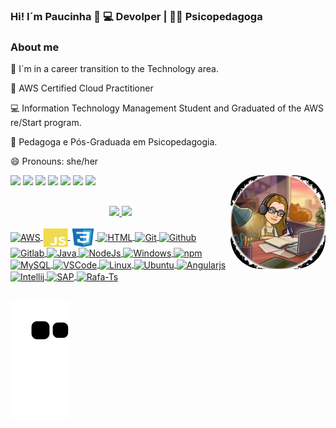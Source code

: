 ### Hi! I´m Paucinha 👋  💻 Devolper | 👩‍🏫 Psicopedagoga

### About me

🚀 I´m in a career transition to the Technology area.

🏅 AWS Certified Cloud Practitioner

💻 Information Technology Management Student and Graduated of the AWS re/Start program.

👩‍ Pedagoga e Pós-Graduada em Psicopedagogia.

😄 Pronouns: she/her

<div>
 <a href="https://www.linkedin.com/in/paucia-lisboa" target="_blank"><img src="https://img.shields.io/badge/-LinkedIn-%230077B5?style=for-the-badge&logo=linkedin&logoColor=white" target="_blank"></a>
  <a href="https://twitter.com/paucinha" target="_blank"><img src="https://img.shields.io/badge/-Twitter-%230077B5?style=for-the-badge&logo=Twitter&logoColor=white" target="_blank"></a>
  <a href = "mailto:paucialisboa@gmail.com"><img src="https://img.shields.io/badge/Gmail-D14836?style=for-the-badge&logo=gmail&logoColor=white" target="_blank"></a>
  <a href="https://discord.com/" target="_blank"><img src="https://img.shields.io/badge/Discord-7289DA?style=for-the-badge&logo=discord&logoColor=white" target="_blank"></a>
  <a href="mailto:paucia.renan@cs365.online" target="_blank"><img src="https://img.shields.io/badge/Microsoft_Teams-6264A7?style=for-the-badge&logo=microsoft-teams&logoColor=white" target="_blank"></a>
  <a href="https://www.instagram.com/paucinha/" target="_blank"><img src="https://img.shields.io/badge/-Instagram-%23E4405F?style=for-the-badge&logo=instagram&logoColor=white" target="_blank"></a>
 	<a href="https://www.twitch.tv/paucinha" target="_blank"><img src="https://img.shields.io/badge/Twitch-9146FF?style=for-the-badge&logo=twitch&logoColor=white" target="_blank"></a>
 <img align="right" alt="Paucinha-pic" height="150" style="border-radius:50px;" src="https://raw.githubusercontent.com/Paucinha/assets/master/avatar2.jpg">
  
  </div>

##

<div align="center">
  <a href="https://github.com/paucinha">
  <img height="180em" src="https://github-readme-stats.vercel.app/api?username=paucinha&show_icons=true&theme=dracula&include_all_commits=true&count_private=true"/>
  <img height="180em" src="https://github-readme-stats.vercel.app/api/top-langs/?username=paucinha&layout=compact&langs_count=7&theme=dracula"/>
</div>
<div style="display: inline_block"><br>
  
  <img align="center" alt="AWS" height="30" width="40" src="https://cdn.jsdelivr.net/gh/devicons/devicon/icons/amazonwebservices/amazonwebservices-original.svg">
  <img align="center" alt="Js" height="30" width="40" src="https://raw.githubusercontent.com/devicons/devicon/master/icons/javascript/javascript-plain.svg">
  <img align="center" alt="CSS" height="30" width="40" src="https://raw.githubusercontent.com/devicons/devicon/master/icons/css3/css3-original.svg">  
  <img align="center" alt="HTML" height="30" width="40" src="https://cdn.jsdelivr.net/gh/devicons/devicon/icons/html5/html5-original.svg">
  <img align="center" alt="Git" height="30" width="40" src="https://cdn.jsdelivr.net/gh/devicons/devicon/icons/git/git-original.svg">    
  <img align="center" alt="Github" height="30" width="40" src="https://cdn.jsdelivr.net/gh/devicons/devicon/icons/github/github-original.svg">
  <img align="center" alt="Gitlab" height="30" width="40" src="https://cdn.jsdelivr.net/gh/devicons/devicon/icons/gitlab/gitlab-plain.svg" />
  <img align="center" alt="Java" height="30" width="40" src="https://cdn.jsdelivr.net/gh/devicons/devicon/icons/java/java-original.svg">
  <img align="center" alt="NodeJs" height="30" width="40" src="https://cdn.jsdelivr.net/gh/devicons/devicon/icons/nodejs/nodejs-original.svg">
  
  
  <img align="center" alt="Windows" height="30" width="40" src="https://cdn.jsdelivr.net/gh/devicons/devicon/icons/windows8/windows8-original.svg">           
  <img align="center" alt="npm" height="30" width="40" src="https://cdn.jsdelivr.net/gh/devicons/devicon/icons/npm/npm-original-wordmark.svg">
  <img align="center" alt="MySQL" height="30" width="40" src="https://cdn.jsdelivr.net/gh/devicons/devicon/icons/mysql/mysql-plain.svg">          
  <img align="center" alt="VSCode" height="30" width="40" src="https://cdn.jsdelivr.net/gh/devicons/devicon/icons/vscode/vscode-original.svg">
  <img align="center" alt="Linux" height="30" width="40" src="https://cdn.jsdelivr.net/gh/devicons/devicon/icons/linux/linux-original.svg">
  <img align="center" alt="Ubuntu" height="30" width="40" src="https://cdn.jsdelivr.net/gh/devicons/devicon/icons/ubuntu/ubuntu-plain.svg">
  <img align="center" alt="Angularjs" height="30" width="40" src="https://cdn.jsdelivr.net/gh/devicons/devicon/icons/angularjs/angularjs-original.svg">
  <img align="center" alt="Intellij" height="30" width="40" src="https://cdn.jsdelivr.net/gh/devicons/devicon/icons/intellij/intellij-plain.svg">
  <img align="center" alt="SAP" height="30" width="40" src="https://img.shields.io/badge/SAP-0FAAFF?style=for-the-badge&logo=sap&logoColor=white">   
 
 <img align="center" alt="Rafa-Ts" height="30" width="40" src="https://cdn.jsdelivr.net/gh/devicons/devicon/icons/typescript/typescript-original.svg">
 
 
  
  

                        
</div>
  
##
 
<div>
  
  ![Snake animation](https://github.com/paucinha/paucinha/blob/output/github-contribution-grid-snake.svg) 
 
</div>
